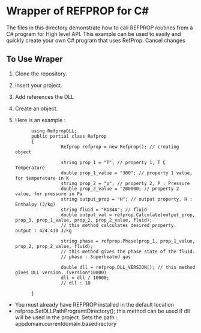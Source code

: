 # Wrapper of REFPROP for C&#35;

The files in this directory demonstrate how to call REFPROP routines from a C# program for High level API. This example can be used to easily and quickly create your own C# program that uses RefProp.
Cancel changes


## To Use Wraper

1. Clone the repository.
2. Insert your project.
3. Add references the DLL
4. Create an object.
5. Here is an example :

             using RefpropDLL;
             public partial class Refprop
             {
                        Refprop refprop = new Refprop(); // creating object

                        string prop_1 = "T"; // property 1, T Ç Temperature
                        double prop_1_value = "300"; // property 1 value, for temperature in K
                        string prop_2 = "p"; // property 2, P : Pressure
                        double prop_2_value = "200000; // property 2 value, for pressure in Pa
                        string output_prop = "H"; // output property, H : Enthalpy (J/kg)
                        string fluid = "R134A"; // fluid
                        double output_val = refprop.Calculate(output_prop, prop_1, prop_1_value, prop_2, prop_2_value, fluid); 
                        // this method calculates desired property.   output : 424.410 J/kg
                      
                        string phase = refprop.Phase(prop_1, prop_1_value, prop_2, prop_2_value, fluid); 
                        // this method gives the phase state of the fluid.
                        // phase : Superheated gas 
                        
                        double dll = refprop.DLL_VERSION(); // this method gives DLL version. (version*10000)
                        dll = dll / 10000;
                        // dll : 10
                        
             }

* You must already have REFPROP installed in the default location
* refprop.SetDLLPathProgramtDirectory(); this method can be used if dll will be used in the project. Sets the path : appdomain.currentdomain.basedirectory
